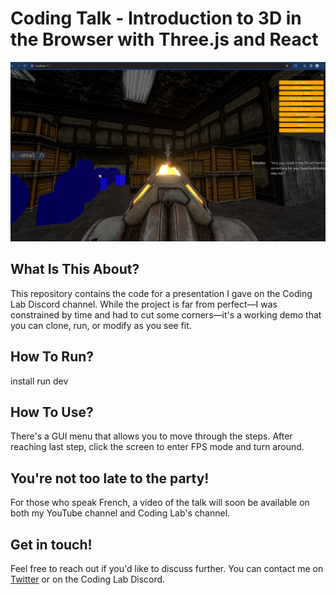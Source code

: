 # Coding Talk - Introduction to 3D in the Browser with Three.js and React

![Local Image](./screenshot.png)

## What Is This About?

This repository contains the code for a presentation I gave on the Coding Lab Discord channel. While the project is far from perfect—I was constrained by time and had to cut some corners—it's a working demo that you can clone, run, or modify as you see fit.

## How To Run?

<your package manager> install
run dev

## How To Use?

There's a GUI menu that allows you to move through the steps.
After reaching last step, click the screen to enter FPS mode and turn around.

## You're not too late to the party!

For those who speak French, a video of the talk will soon be available on both my YouTube channel and Coding Lab's channel.

## Get in touch!

Feel free to reach out if you'd like to discuss further. You can contact me on [Twitter](https://twitter.com/Console_buche) or on the Coding Lab Discord.
